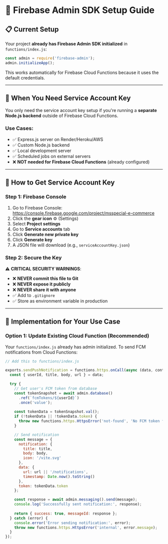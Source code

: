 # 🔧 Firebase Admin SDK Setup Guide

## 📋 Current Setup

Your project **already has Firebase Admin SDK initialized** in `functions/index.js`:

```javascript
const admin = require('firebase-admin');
admin.initializeApp();
```

This works automatically for Firebase Cloud Functions because it uses the default credentials.

---

## 🎯 When You Need Service Account Key

You only need the service account key setup if you're running a **separate Node.js backend** outside of Firebase Cloud Functions.

### Use Cases:
- ✅ Express.js server on Render/Heroku/AWS
- ✅ Custom Node.js backend
- ✅ Local development server
- ✅ Scheduled jobs on external servers
- ❌ **NOT needed for Firebase Cloud Functions** (already configured)

---

## 🔐 How to Get Service Account Key

### Step 1: Firebase Console

1. Go to Firebase Console: https://console.firebase.google.com/project/msspecial-e-commerce
2. Click the **gear icon** ⚙️ (Settings)
3. Select **Project settings**
4. Go to **Service accounts** tab
5. Click **Generate new private key**
6. Click **Generate key**
7. A JSON file will download (e.g., `serviceAccountKey.json`)

### Step 2: Secure the Key

⚠️ **CRITICAL SECURITY WARNINGS**:
- ❌ **NEVER commit this file to Git**
- ❌ **NEVER expose it publicly**
- ❌ **NEVER share it with anyone**
- ✅ Add to `.gitignore`
- ✅ Store as environment variable in production

---

## 🚀 Implementation for Your Use Case

### Option 1: Update Existing Cloud Function (Recommended)

Your `functions/index.js` already has admin initialized. To send FCM notifications from Cloud Functions:

```javascript
// Add this to functions/index.js

exports.sendPushNotification = functions.https.onCall(async (data, context) => {
  const { userId, title, body, url } = data;

  try {
    // Get user's FCM token from database
    const tokenSnapshot = await admin.database()
      .ref(`fcmTokens/${userId}`)
      .once('value');
    
    const tokenData = tokenSnapshot.val();
    if (!tokenData || !tokenData.token) {
      throw new functions.https.HttpsError('not-found', 'No FCM token found for user');
    }

    // Send notification
    const message = {
      notification: {
        title: title,
        body: body,
        icon: '/vite.svg'
      },
      data: {
        url: url || '/notifications',
        timestamp: Date.now().toString()
      },
      token: tokenData.token
    };

    const response = await admin.messaging().send(message);
    console.log('Successfully sent notification:', response);
    
    return { success: true, messageId: response };
  } catch (error) {
    console.error('Error sending notification:', error);
    throw new functions.https.HttpsError('internal', error.message);
  }
});